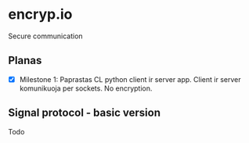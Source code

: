 # encryp.io

Secure communication

## Planas


- [x] Milestone 1: Paprastas CL python client ir server app. Client ir server komunikuoja per sockets. No encryption.



## Signal protocol - basic version

Todo
